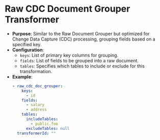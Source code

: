 # Raw CDC Document Grouper Transformer

- **Purpose**: Similar to the Raw Document Grouper but optimized for Change Data Capture (CDC) processing, grouping fields based on a specified key.
- **Configuration**:
    - `keys`: List of primary key columns for grouping.
    - `fields`: List of fields to be grouped into a raw document.
    - `tables`: Specifies which tables to include or exclude for this transformation.
- **Example**:
  ```yaml
  - raw_cdc_doc_grouper:
      keys:
        - id
      fields:
        - salary
        - address
      tables:
        includeTables:
          - public.foo
        excludeTables: null
    transformerId: ""
  ```
